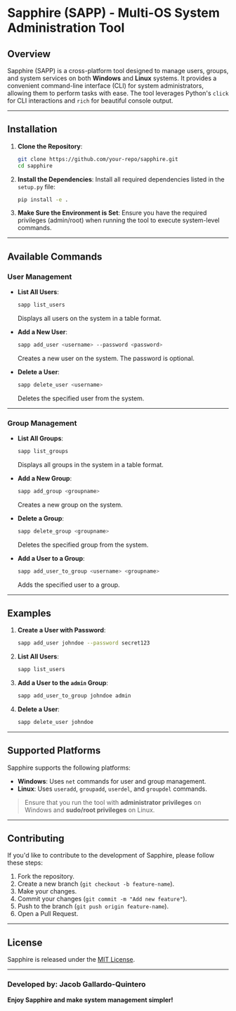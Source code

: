 # **Sapphire (SAPP)** - Multi-OS System Administration Tool

## **Overview**
Sapphire (SAPP) is a cross-platform tool designed to manage users, groups, and system services on both **Windows** and **Linux** systems. It provides a convenient command-line interface (CLI) for system administrators, allowing them to perform tasks with ease. The tool leverages Python's `click` for CLI interactions and `rich` for beautiful console output.

---

## **Installation**

1. **Clone the Repository**:
   ```bash
   git clone https://github.com/your-repo/sapphire.git
   cd sapphire
   ```

2. **Install the Dependencies**:
   Install all required dependencies listed in the `setup.py` file:
   ```bash
   pip install -e .
   ```

3. **Make Sure the Environment is Set**:
   Ensure you have the required privileges (admin/root) when running the tool to execute system-level commands.

---

## **Available Commands**

### **User Management**

- **List All Users**:
  ```bash
  sapp list_users
  ```
  Displays all users on the system in a table format.

- **Add a New User**:
  ```bash
  sapp add_user <username> --password <password>
  ```
  Creates a new user on the system. The password is optional.

- **Delete a User**:
  ```bash
  sapp delete_user <username>
  ```
  Deletes the specified user from the system.

---

### **Group Management**

- **List All Groups**:
  ```bash
  sapp list_groups
  ```
  Displays all groups in the system in a table format.

- **Add a New Group**:
  ```bash
  sapp add_group <groupname>
  ```
  Creates a new group on the system.

- **Delete a Group**:
  ```bash
  sapp delete_group <groupname>
  ```
  Deletes the specified group from the system.

- **Add a User to a Group**:
  ```bash
  sapp add_user_to_group <username> <groupname>
  ```
  Adds the specified user to a group.

---

## **Examples**

1. **Create a User with Password**:
   ```bash
   sapp add_user johndoe --password secret123
   ```

2. **List All Users**:
   ```bash
   sapp list_users
   ```

3. **Add a User to the `admin` Group**:
   ```bash
   sapp add_user_to_group johndoe admin
   ```

4. **Delete a User**:
   ```bash
   sapp delete_user johndoe
   ```

---

## **Supported Platforms**

Sapphire supports the following platforms:
- **Windows**: Uses `net` commands for user and group management.
- **Linux**: Uses `useradd`, `groupadd`, `userdel`, and `groupdel` commands.

> Ensure that you run the tool with **administrator privileges** on Windows and **sudo/root privileges** on Linux.

---

## **Contributing**

If you'd like to contribute to the development of Sapphire, please follow these steps:

1. Fork the repository.
2. Create a new branch (`git checkout -b feature-name`).
3. Make your changes.
4. Commit your changes (`git commit -m "Add new feature"`).
5. Push to the branch (`git push origin feature-name`).
6. Open a Pull Request.

---

## **License**

Sapphire is released under the [MIT License](LICENSE).

---

### **Developed by: Jacob Gallardo-Quintero**

**Enjoy Sapphire and make system management simpler!**

